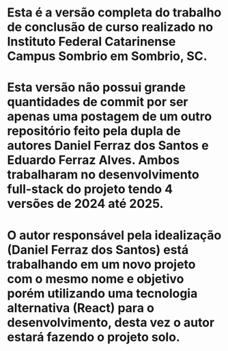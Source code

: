 # Esta é a versão completa do trabalho de conclusão de curso realizado no Instituto Federal Catarinense Campus Sombrio em Sombrio, SC.

# Esta versão não possui grande quantidades de commit por ser apenas uma postagem de um outro repositório feito pela dupla de autores Daniel Ferraz dos Santos e Eduardo Ferraz Alves. Ambos trabalharam no desenvolvimento full-stack do projeto tendo 4 versões de 2024 até 2025.

# O autor responsável pela idealização (Daniel Ferraz dos Santos) está trabalhando em um novo projeto com o mesmo nome e objetivo porém utilizando uma tecnologia alternativa (React) para o desenvolvimento, desta vez o autor estará fazendo o projeto solo.